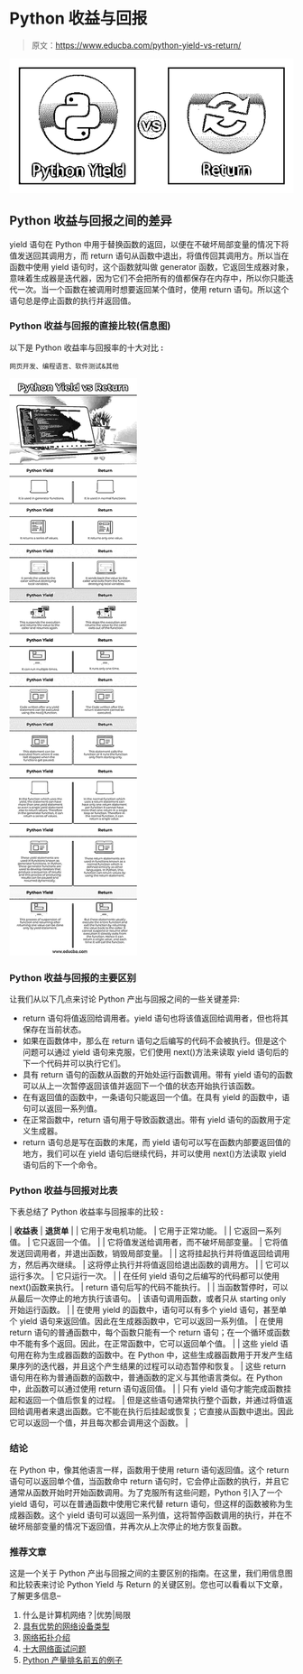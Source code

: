 # Python 收益与回报

> 原文：<https://www.educba.com/python-yield-vs-return/>

![Python Yield vs Return](img/b334189dc95a2606c1a723b173a4adea.png)



## Python 收益与回报之间的差异

yield 语句在 Python 中用于替换函数的返回，以便在不破坏局部变量的情况下将值发送回其调用方，而 return 语句从函数中退出，将值传回其调用方。所以当在函数中使用 yield 语句时，这个函数就叫做 generator 函数，它返回生成器对象，意味着生成器是迭代器，因为它们不会把所有的值都保存在内存中，所以你只能迭代一次。当一个函数在被调用时想要返回某个值时，使用 return 语句。所以这个语句总是停止函数的执行并返回值。

### Python 收益与回报的直接比较(信息图)

以下是 Python 收益率与回报率的十大对比 **:**

<small>网页开发、编程语言、软件测试&其他</small>

![Python Yield vs Return info](img/517ff7f0e55d06791b1fa4c5d7105735.png)



### Python 收益与回报的主要区别

让我们从以下几点来讨论 Python 产出与回报之间的一些关键差异:

*   return 语句将值返回给调用者。yield 语句也将该值返回给调用者，但也将其保存在当前状态。
*   如果在函数体中，那么在 return 语句之后编写的代码不会被执行。但是这个问题可以通过 yield 语句来克服，它们使用 next()方法来读取 yield 语句后的下一个代码并可以执行它们。
*   具有 return 语句的函数从函数的开始处运行函数调用。带有 yield 语句的函数可以从上一次暂停返回该值并返回下一个值的状态开始执行该函数。
*   在有返回值的函数中，一条语句只能返回一个值。在具有 yield 的函数中，语句可以返回一系列值。
*   在正常函数中，return 语句用于导致函数退出。带有 yield 语句的函数用于定义生成器。
*   return 语句总是写在函数的末尾，而 yield 语句可以写在函数内部要返回值的地方，我们可以在 yield 语句后继续代码，并可以使用 next()方法读取 yield 语句后的下一个命令。

### Python 收益与回报对比表

下表总结了 Python 收益率与回报率的比较 **:**

| **收益表** | **退货单** |
| 它用于发电机功能。 | 它用于正常功能。 |
| 它返回一系列值。 | 它只返回一个值。 |
| 它将值发送给调用者，而不破坏局部变量。 | 它将值发送回调用者，并退出函数，销毁局部变量。 |
| 这将挂起执行并将值返回给调用方，然后再次继续。 | 这将停止执行并将值返回给退出函数的调用方。 |
| 它可以运行多次。 | 它只运行一次。 |
| 在任何 yield 语句之后编写的代码都可以使用 next()函数来执行。 | return 语句后写的代码不能执行。 |
| 当函数暂停时，可以从最后一次停止的地方执行该语句。 | 该语句调用函数，或者只从 starting only 开始运行函数。 |
| 在使用 yield 的函数中，语句可以有多个 yield 语句，甚至单个 yield 语句来返回值。因此在生成器函数中，它可以返回一系列值。 | 在使用 return 语句的普通函数中，每个函数只能有一个 return 语句；在一个循环或函数中不能有多个返回。因此，在正常函数中，它可以返回单个值。 |
| 这些 yield 语句用在称为生成器函数的函数中。在 Python 中，这些生成器函数用于开发产生结果序列的迭代器，并且这个产生结果的过程可以动态暂停和恢复。 | 这些 return 语句用在称为普通函数的函数中，普通函数的定义与其他语言类似。在 Python 中，此函数可以通过使用 return 语句返回值。 |
| 只有 yield 语句才能完成函数挂起和返回一个值后恢复的过程。 | 但是这些语句通常执行整个函数，并通过将值返回给调用者来退出函数。它不能在执行后挂起或恢复；它直接从函数中退出。因此它可以返回一个值，并且每次都会调用这个函数。 |

### 结论

在 Python 中，像其他语言一样，函数用于使用 return 语句返回值。这个 return 语句可以返回单个值，当函数命中 return 语句时，它会停止函数的执行，并且它通常从函数开始时开始函数调用。为了克服所有这些问题，Python 引入了一个 yield 语句，可以在普通函数中使用它来代替 return 语句，但这样的函数被称为生成器函数。这个 yield 语句可以返回一系列值，这将暂停函数调用的执行，并在不破坏局部变量的情况下返回值，并再次从上次停止的地方恢复函数。

### 推荐文章

这是一个关于 Python 产出与回报之间的主要区别的指南。在这里，我们用信息图和比较表来讨论 Python Yield 与 Return 的关键区别。您也可以看看以下文章，了解更多信息–

1.  什么是计算机网络？|优势|局限
2.  [具有优势的网络设备类型](https://www.educba.com/networking-devices/)
3.  [网络拓扑介绍](https://www.educba.com/network-topologies/)
4.  [十大网络面试问题](https://www.educba.com/networking-interview-questions/)
5.  [Python 产量排名前五的例子](https://www.educba.com/python-yield/)






